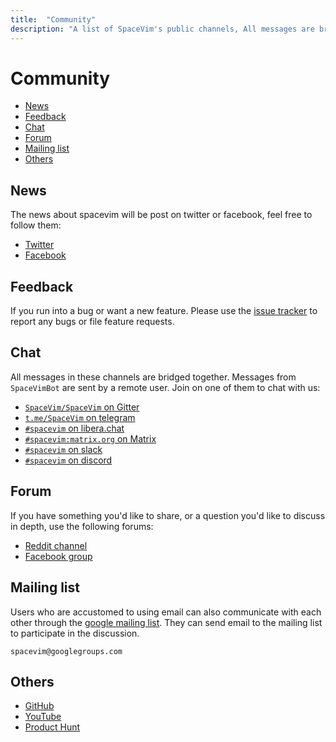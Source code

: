 ```yaml
---
title:  "Community"
description: "A list of SpaceVim's public channels, All messages are bridged between IRC, gitter, telegram, matrix and slack"
---
```


# Community


<!-- vim-markdown-toc GFM -->

- [News](#news)
- [Feedback](#feedback)
- [Chat](#chat)
- [Forum](#forum)
- [Mailing list](#mailing-list)
- [Others](#others)

<!-- vim-markdown-toc -->

## News

The news about spacevim will be post on twitter or facebook, feel free to follow them:

- <i class="fab fa-twitter"></i> [Twitter](https://twitter.com/SpaceVim)
- <i class="fab fa-facebook"></i> [Facebook](https://www.facebook.com/SpaceVim)

## Feedback

If you run into a bug or want a new feature.
Please use the [issue tracker](https://github.com/SpaceVim/SpaceVim/issues)
to report any bugs or file feature requests.

## Chat

All messages in these channels are bridged together.
Messages from `SpaceVimBot` are sent by a remote user.
Join on one of them to chat with us:

- <i class="fab fa-gitter"></i> [`SpaceVim/SpaceVim` on Gitter](https://gitter.im/SpaceVim/SpaceVim)
- <i class="fab fa-telegram-plane"></i> [`t.me/SpaceVim` on telegram](https://t.me/SpaceVim)
- <i class="fas fa-comments"></i> [`#spacevim` on libera.chat](https://web.libera.chat/#spacevim)
- <i class="fab fa-rocketchat"></i> [`#spacevim:matrix.org` on Matrix](https://app.element.io/#/room/#spacevim:matrix.org)
- <i class="fab fa-slack-hash"></i> [`#spacevim` on slack](https://spacevim.slack.com/messages/C88CTJ62J)
- <i class="fab fa-discord"></i> [`#spacevim` on discord](https://discord.gg/xcRQnF8)

## Forum

If you have something you'd like to share, or a question you'd like to discuss in depth, use the following forums:

- [Reddit channel](https://reddit.com/r/spacevim)
- [Facebook group](https://www.facebook.com/groups/spacevim)

## Mailing list

Users who are accustomed to using email can also communicate with each other through the [google mailing list](https://groups.google.com/forum/#!forum/spacevim).
They can send email to the mailing list to participate in the discussion.

```
spacevim@googlegroups.com
```

## Others

- <i class="fab fa-github"></i> [GitHub](https://github.com/SpaceVim/SpaceVim)
- <i class="fab fa-youtube"></i> [YouTube](https://www.youtube.com/channel/UC-3q4dVFS7gBpxhrON1WxIA)
- <i class="fab fa-product-hunt"></i> [Product Hunt](https://www.producthunt.com/posts/spacevim)
